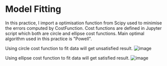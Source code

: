 # Model Fitting

In this practice, I import a optimisation function from Scipy used to minimise the errors computed by CostFunction.
Cost functions are defined in Jupyter script which both are circle and ellipse cost functions.
Main optimal algorithm used in this practice is "Powell".


Using circle cost function to fit data will get unsatisfied result.
![image](https://user-images.githubusercontent.com/26786836/163693320-abcf2b31-ab17-4138-be6a-dc3eea3debb1.png)

Using ellipse cost function to fit data will get satisfied result.
![image](https://user-images.githubusercontent.com/26786836/163693324-ae73d35a-dc88-49dd-8459-c7e52ea157d2.png)

